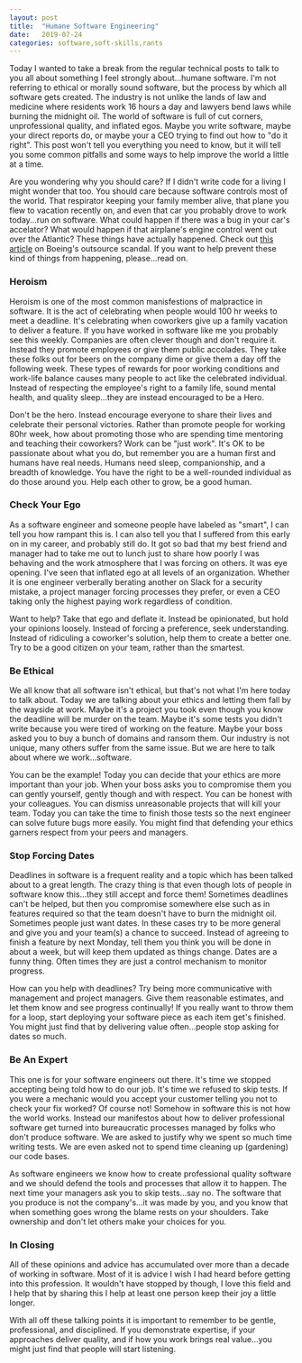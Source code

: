```yaml
---
layout: post
title:  "Humane Software Engineering"
date:   2019-07-24
categories: software,soft-skills,rants
---
```


Today I wanted to take a break from the regular technical posts to talk to you all about something I feel strongly about...humane software. I'm not referring to ethical or morally sound software, but the process by which all software gets created. The industry is not unlike the lands of law and medicine where residents work 16 hours a day and lawyers bend laws while burning the midnight oil. The world of software is full of cut corners, unprofessional quality, and inflated egos. Maybe you write software, maybe your direct reports do, or maybe your a CEO trying to find out how to "do it right". This post won't tell you everything you need to know, but it will tell you some common pitfalls and some ways to help improve the world a little at a time.

Are you wondering why you should care? If I didn't write code for a living I might wonder that too. You should care because software controls most of the world. That respirator keeping your family member alive, that plane you flew to vacation recently on, and even that car you probably drove to work today...run on software. What could happen if there was a bug in your car's accelator? What would happen if that airplane's engine control went out over the Atlantic? These things have actually happened. Check out [this article](https://i-programmer.info/news/149-security/12901-boeing-737-max-software-outsourcing-criticized.html) on Boeing's outsource scandal. If you want to help prevent these kind of things from happening, please...read on.

### Heroism

Heroism is one of the most common manisfestions of malpractice in software. It is the act of celebrating when people would 100 hr weeks to meet a deadline. It's celebrating when coworkers give up a family vacation to deliver a feature. If you have worked in software like me you probably see this weekly. Companies are often clever though and don't require it. Instead they promote employees or give them public accolades. They take these folks out for beers on the company dime or give them a day off the following week. These types of rewards for poor working conditions and work-life balance causes many people to act like the celebrated individual. Instead of respecting the employee's right to a family life, sound mental health, and quality sleep...they are instead encouraged to be a Hero.

Don't be the hero. Instead encourage everyone to share their lives and celebrate their personal victories. Rather than promote people for working 80hr week, how about promoting those who are spending time mentoring and teaching their coworkers? Work can be "just work". It's OK to be passionate about what you do, but remember you are a human first and humans have real needs. Humans need sleep, companionship, and a breadth of knowledge. You have the right to be a well-rounded individual as do those around you. Help each other to grow, be a good human.

### Check Your Ego

As a software engineer and someone people have labeled as "smart", I can tell you how rampant this is. I can also tell you that I suffered from this early on in my career, and probably still do. It got so bad that my best friend and manager had to take me out to lunch just to share how poorly I was behaving and the work atmosphere that I was forcing on others. It was eye opening. I've seen that inflated ego at all levels of an organization. Whether it is one engineer verberally berating another on Slack for a security mistake, a project manager forcing processes they prefer, or even a CEO taking only the highest paying work regardless of condition.

Want to help? Take that ego and deflate it. Instead be opinionated, but hold your opinions loosely. Instead of forcing a preference, seek understanding. Instead of ridiculing a coworker's solution, help them to create a better one. Try to be a good citizen on your team, rather than the smartest.

### Be Ethical

We all know that all software isn't ethical, but that's not what I'm here today to talk about. Today we are talking about your ethics and letting them fall by the wayside at work. Maybe it's a project you took even though you know the deadline will be murder on the team. Maybe it's some tests you didn't write because you were tired of working on the feature. Maybe your boss asked you to buy a bunch of domains and ransom them. Our industry is not unique, many others suffer from the same issue. But we are here to talk about where we work...software.

You can be the example! Today you can decide that your ethics are more important than your job. When your boss asks you to compromise them you can gently yourself, gently though and with respect. You can be honest with your colleagues. You can dismiss unreasonable projects that will kill your team. Today you can take the time to finish those tests so the next engineer can solve future bugs more easily. You might find that defending your ethics garners respect from your peers and managers.

### Stop Forcing Dates

Deadlines in software is a frequent reality and a topic which has been talked about to a great length. The crazy thing is that even though lots of people in software know this...they still accept and force them! Sometimes deadlines can't be helped, but then you compromise somewhere else such as in features required so that the team doesn't have to burn the midnight oil. Sometimes people just want dates. In these cases try to be more general and give you and your team(s) a chance to succeed. Instead of agreeing to finish a feature by next Monday, tell them you think you will be done in about a week, but will keep them updated as things change. Dates are a funny thing. Often times they are just a control mechanism to monitor progress.

How can you help with deadlines? Try being more communicative with management and project managers. Give them reasonable estimates, and let them know and see progress continually! If you really want to throw them for a loop, start deploying your software piece as each item get's finished. You might just find that by delivering value often...people stop asking for dates so much.

### Be An Expert

This one is for your software engineers out there. It's time we stopped accepting being told how to do our job. It's time we refused to skip tests. If you were a mechanic would you accept your customer telling you not to check your fix worked? Of course not! Somehow in software this is not how the world works. Instead our manifestos about how to deliver professional software get turned into bureaucratic processes managed by folks who don't produce software. We are asked to justify why we spent so much time writing tests. We are even asked not to spend time cleaning up (gardening) our code bases.

As software engineers we know how to create professional quality software and we should defend the tools and processes that allow it to happen. The next time your managers ask you to skip tests...say no. The software that you produce is not the company's...it was made by you, and you know that when something goes wrong the blame rests on your shoulders. Take ownership and don't let others make your choices for you.

### In Closing

All of these opinions and advice has accumulated over more than a decade of working in software. Most of it is advice I wish I had heard before getting into this profession. It wouldn't have stopped by though, I love this field and I help that by sharing this I help at least one person keep their joy a little longer.

With all off these talking points it is important to remember to be gentle, professional, and disciplined. If you demonstrate expertise, if your approaches deliver quality, and if how you work brings real value...you might just find that people will start listening.


